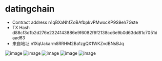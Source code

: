 # datingchain
- Contract address	n1qBXaNhfZoBAfbpkvPMwxcKP9S9eh7Gste
- TX Hash	d88cf3d1b2d276e2324143886e9f6082f9f2138cc6e9b0d63dd81c7051daad63
- 来自地址	n1XqUakarm8RRHM2Ba1zgQX1WKZvdBNsBJq

![image](https://ws4.sinaimg.cn/large/006tKfTcly1fs5ihuf7xaj31kw1g57wj.jpg)
![image](https://ws3.sinaimg.cn/large/006tKfTcly1fs5ihxj6yjj31kw1izwo7.jpg)
![image](https://ws2.sinaimg.cn/large/006tKfTcly1fs5ihtzcpyj31kw1owtiv.jpg)
![image](https://ws4.sinaimg.cn/large/006tKfTcly1fs5ihtrwnoj31kw0ps44h.jpg)
![image](https://ws1.sinaimg.cn/large/006tKfTcly1fs5ii0urzuj31kw0psn32.jpg)

